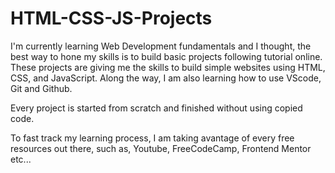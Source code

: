 # HTML-CSS-JS-Projects

I'm currently learning Web Development fundamentals and I thought, the best way to hone my skills is to build basic projects following tutorial online.
These projects are giving me the skills to build simple websites using HTML, CSS, and JavaScript. Along the way, I am also learning how to use VScode, Git and Github.

Every project is started from scratch and finished without using copied code.

To fast track my learning process, I am taking avantage of every free resources out there, such as, Youtube, FreeCodeCamp, Frontend Mentor etc...

